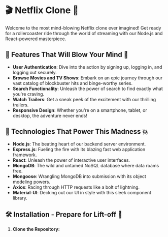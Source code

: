# 🎬 Netflix Clone 🍿

Welcome to the most mind-blowing Netflix clone ever imagined! Get ready for a rollercoaster ride through the world of streaming with our Node.js and React-powered masterpiece.

## 🚀 Features That Will Blow Your Mind 🌟

- **User Authentication**: Dive into the action by signing up, logging in, and logging out securely.
- **Browse Movies and TV Shows**: Embark on an epic journey through our vast catalog of blockbuster hits and binge-worthy series.
- **Search Functionality**: Unleash the power of search to find exactly what you're craving.
- **Watch Trailers**: Get a sneak peek of the excitement with our thrilling trailers.
- **Responsive Design**: Whether you're on a smartphone, tablet, or desktop, the adventure never ends!

## 🔧 Technologies That Power This Madness 💥

- **Node.js**: The beating heart of our backend server environment.
- **Express.js**: Fueling the fire with its blazing fast web application framework.
- **React**: Unleash the power of interactive user interfaces.
- **MongoDB**: The wild and untamed NoSQL database where data roams free.
- **Mongoose**: Wrangling MongoDB into submission with its object modeling powers.
- **Axios**: Racing through HTTP requests like a bolt of lightning.
- **Material-UI**: Decking out our UI in style with this sleek component library.

## 🛠️ Installation - Prepare for Lift-off 🚀

1. **Clone the Repository:**
